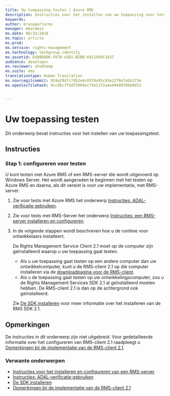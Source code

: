 ```yaml
---
title: Uw toepassing testen | Azure RMS
description: Instructies voor het instellen van uw toepassing voor testen.
keywords: 
author: bruceperlerms
manager: mbaldwin
ms.date: 08/24/2016
ms.topic: article
ms.prod: 
ms.service: rights-management
ms.technology: techgroup-identity
ms.assetid: E480D8D6-F070-43D1-B2B0-6921459C3437
audience: developer
ms.reviewer: shubhamp
ms.suite: ems
translationtype: Human Translation
ms.sourcegitcommit: 024a29d7c7db2e4c0578a95c93e22f8e7a5b173e
ms.openlocfilehash: 9cc96c7f4d75969ec75b1372a4a49499709b0d32


---
```


# Uw toepassing testen

Dit onderwerp bevat instructies voor het instellen van uw toepassingstest.

## Instructies

### Stap 1: configureren voor testen

U kunt testen met Azure RMS of een RMS-server die wordt uitgevoerd op Windows Server. Het wordt aangeraden te beginnen met het testen op Azure RMS en daarna, als dit vereist is voor uw implementatie, met RMS-server.

1. Zie voor tests met Azure RMS het onderwerp [Instructies: ADAL-verificatie gebruiken](how-to-use-adal-authentication.md).
2. Zie voor tests met RMS-Server het onderwerp [Instructies: een RMS-server installeren en configureren](how-to-install-and-configure-an-rms-server.md).
3. In de volgende stappen wordt beschreven hoe u de runtime voor ontwikkelaars installeert.

   De Rights Management Service Client 2.1 moet op de computer zijn geïnstalleerd waarop u uw toepassing gaat testen.
   - Als u uw toepassing gaat testen op een andere computer dan uw ontwikkelcomputer, kunt u de RMS-client 2.1 op die computer installeren via de [downloadpagina voor de RMS-client](http://www.microsoft.com/en-us/download/details.aspx?id=38396).
   - Als u de toepassing gaat testen op uw ontwikkelingscomputer, zou u de Rights Management Services SDK 2.1 al geïnstalleerd moeten hebben. De RMS-client 2.1 is dan op de achtergrond ook geïnstalleerd.

    Zie [De SDK installeren](install-the-rms-sdk.md) voor meer informatie over het installeren van de RMS SDK 2.1.

## Opmerkingen

De instructies in dit onderwerp zijn niet uitgebreid. Voor gedetailleerde informatie over het configureren van RMS-client 2.1 raadpleegt u [Opmerkingen bij de implementatie van de RMS-client 2.1](https://technet.microsoft.com/en-us/library/jj159267(WS.10).aspx).

### Verwante onderwerpen

* [Instructies voor het installeren en configureren van een RMS-server](how-to-install-and-configure-an-rms-server.md)
* [Instructies: ADAL-verificatie gebruiken](how-to-use-adal-authentication.md)
* [De SDK installeren](install-the-rms-sdk.md)
* [Opmerkingen bij de implementatie van de RMS-client 2.1](https://technet.microsoft.com/en-us/library/jj159267(WS.10).aspx)
 

 



<!--HONumber=Aug16_HO4-->


